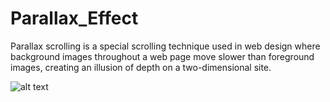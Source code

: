 # Parallax_Effect
Parallax scrolling is a special scrolling technique used in web design where background images throughout a web page move slower than foreground images, creating an illusion of depth on a two-dimensional site.


![alt text](https://github.com/AhsanParadise/Parallax_Effect/blob/master/ScreenShot.jpg?raw=true)
